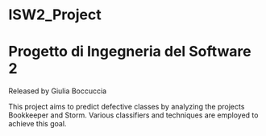# ISW2_Project

# Progetto di Ingegneria del Software 2
Released by Giulia Boccuccia 

This project aims to predict defective classes by analyzing the projects Bookkeeper and Storm. Various classifiers and techniques are employed to achieve this goal.

